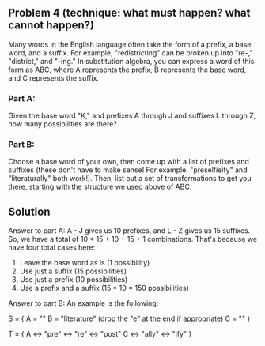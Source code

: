 ## Problem 4 (technique: what must happen? what cannot happen?)

Many words in the English language often take the form of a prefix, a base word, and a suffix. For example, "redistricting" can be broken up into "re-," "district," and "-ing." In substitution algebra, you can express a word of this form as ABC, where A represents the prefix, B represents the base word, and C represents the suffix. 

### Part A: 
Given the base word "K," and prefixes A through J and suffixes L through Z, how many possibilities are there?

### Part B: 
Choose a base word of your own, then come up with a list of prefixes and suffixes (these don't have to make sense! For example, "preselfieify" and "literaturally" both work!). Then, list out a set of transformations to get you there, starting with the structure we used above of ABC. 

## Solution

Answer to part A: A - J gives us 10 prefixes, and L - Z gives us 15 suffixes. So, we have a total of 10 * 15 + 10 + 15 + 1 combinations. That's because we have four total cases here: 
1. Leave the base word as is (1 possibility)
2. Use just a suffix (15 possibilities)
3. Use just a prefix (10 possibilities)
4. Use a prefix and a suffix (15 * 10 = 150 possibilities)


Answer to part B: An example is the following:

S = {
A = ""
B = "literature" (drop the "e" at the end if appropriate)
C = ""
}

T = {
  A <-> "pre" <-> "re" <-> "post"
  C <-> "ally" <-> "ify"
}
